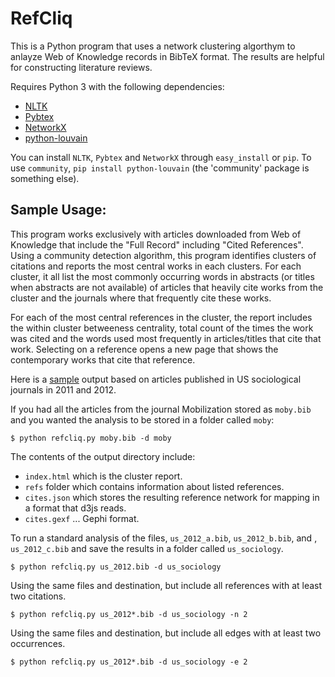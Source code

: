 RefCliq
====
This is a Python program that uses a network clustering algorthym to anlayze
 Web of Knowledge records in BibTeX format. The results are helpful for constructing
 literature reviews.
 
Requires Python 3 with the following dependencies:
* [NLTK](http://nltk.org)
* [Pybtex](http://pybtex.sourceforge.net)
* [NetworkX](http://networkx.github.io)
* [python-louvain](http://perso.crans.org/aynaud/communities/)

You can install `NLTK`, `Pybtex` and `NetworkX` through `easy_install` or `pip`. To use `community`, `pip install python-louvain` (the 'community' package is something else).

Sample Usage:
--------
This program works exclusively with articles downloaded from Web of Knowledge that include the "Full Record" including "Cited References". Using a 
community detection algorithm, this program identifies clusters of citations and reports the most central works in each clusters. For each cluster,
it all list the most commonly occurring  words in abstracts (or titles when abstracts are not available) of articles that heavily cite works from the cluster
and the journals where that frequently cite these works. 

For each of the most central references in the cluster, the report includes the within cluster betweeness centrality, total count of the times the work was
cited and the words used most frequently  in articles/titles that cite that work. Selecting on a reference opens a new page that shows the contemporary works that cite that reference.

Here is a [sample](http://sociologicalresearch.org/clusters/us_sociology/) output based on articles published in US sociological journals in 2011 and 2012. 

If you had all the articles from the journal Mobilization stored as `moby.bib` 
and you wanted the analysis to be stored in a folder called `moby`:

    $ python refcliq.py moby.bib -d moby

The contents of the output directory include:
* `index.html` which is the cluster report.
* `refs` folder which contains information about listed references.
* `cites.json` which stores the resulting reference network for mapping in a format that d3js reads.
* `cites.gexf` ... Gephi format.
    
To run a standard analysis of the files, `us_2012_a.bib`, `us_2012_b.bib`, and , `us_2012_c.bib` and save the results in a folder called `us_sociology`.

    $ python refcliq.py us_2012.bib -d us_sociology

Using the same files and destination, but include all references with at least
two citations.

    $ python refcliq.py us_2012*.bib -d us_sociology -n 2

Using the same files and destination, but include all edges with at least two 
occurrences.

    $ python refcliq.py us_2012*.bib -d us_sociology -e 2
